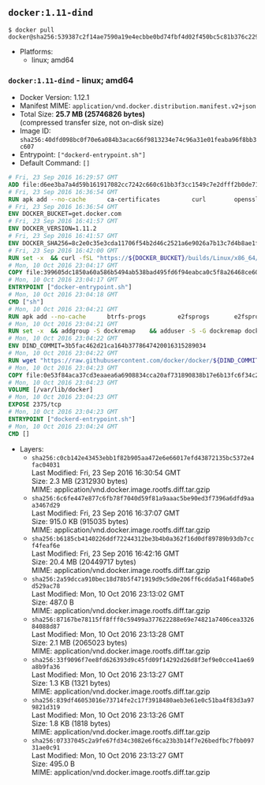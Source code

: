## `docker:1.11-dind`

```console
$ docker pull docker@sha256:539387c2f14ae7590a19e4ecbbe0bd74fbf4d02f450bc5c81b376c2293bf7f07
```

-	Platforms:
	-	linux; amd64

### `docker:1.11-dind` - linux; amd64

-	Docker Version: 1.12.1
-	Manifest MIME: `application/vnd.docker.distribution.manifest.v2+json`
-	Total Size: **25.7 MB (25746826 bytes)**  
	(compressed transfer size, not on-disk size)
-	Image ID: `sha256:40dfd098bc0f70e6a084b3acac66f9813234e74c96a31e01feaba96f8bb3c607`
-	Entrypoint: `["dockerd-entrypoint.sh"]`
-	Default Command: `[]`

```dockerfile
# Fri, 23 Sep 2016 16:29:57 GMT
ADD file:d6ee3ba7a4d59b161917082cc7242c660c61bb3f3cc1549c7e2dfff2b0de7104 in / 
# Fri, 23 Sep 2016 16:36:54 GMT
RUN apk add --no-cache 		ca-certificates 		curl 		openssl
# Fri, 23 Sep 2016 16:36:54 GMT
ENV DOCKER_BUCKET=get.docker.com
# Fri, 23 Sep 2016 16:41:57 GMT
ENV DOCKER_VERSION=1.11.2
# Fri, 23 Sep 2016 16:41:57 GMT
ENV DOCKER_SHA256=8c2e0c35e3cda11706f54b2d46c2521a6e9026a7b13c7d4b8ae1f3a706fc55e1
# Fri, 23 Sep 2016 16:42:00 GMT
RUN set -x 	&& curl -fSL "https://${DOCKER_BUCKET}/builds/Linux/x86_64/docker-${DOCKER_VERSION}.tgz" -o docker.tgz 	&& echo "${DOCKER_SHA256} *docker.tgz" | sha256sum -c - 	&& tar -xzvf docker.tgz 	&& mv docker/* /usr/local/bin/ 	&& rmdir docker 	&& rm docker.tgz 	&& docker -v
# Mon, 10 Oct 2016 23:04:17 GMT
COPY file:399605dc1850a60a586b5494ab538bad495fd6f94eabca0c5f8a26468ce6030f in /usr/local/bin/ 
# Mon, 10 Oct 2016 23:04:17 GMT
ENTRYPOINT ["docker-entrypoint.sh"]
# Mon, 10 Oct 2016 23:04:18 GMT
CMD ["sh"]
# Mon, 10 Oct 2016 23:04:21 GMT
RUN apk add --no-cache 		btrfs-progs 		e2fsprogs 		e2fsprogs-extra 		iptables 		xfsprogs 		xz
# Mon, 10 Oct 2016 23:04:21 GMT
RUN set -x 	&& addgroup -S dockremap 	&& adduser -S -G dockremap dockremap 	&& echo 'dockremap:165536:65536' >> /etc/subuid 	&& echo 'dockremap:165536:65536' >> /etc/subgid
# Mon, 10 Oct 2016 23:04:22 GMT
ENV DIND_COMMIT=3b5fac462d21ca164b3778647420016315289034
# Mon, 10 Oct 2016 23:04:22 GMT
RUN wget "https://raw.githubusercontent.com/docker/docker/${DIND_COMMIT}/hack/dind" -O /usr/local/bin/dind 	&& chmod +x /usr/local/bin/dind
# Mon, 10 Oct 2016 23:04:23 GMT
COPY file:0e53f84aca37cd3eaaea6a6908834cca20af731890838b17e6b13fc6f34c20b3 in /usr/local/bin/ 
# Mon, 10 Oct 2016 23:04:23 GMT
VOLUME [/var/lib/docker]
# Mon, 10 Oct 2016 23:04:23 GMT
EXPOSE 2375/tcp
# Mon, 10 Oct 2016 23:04:23 GMT
ENTRYPOINT ["dockerd-entrypoint.sh"]
# Mon, 10 Oct 2016 23:04:24 GMT
CMD []
```

-	Layers:
	-	`sha256:c0cb142e43453ebb1f82b905aa472e6e66017efd43872135bc5372e4fac04031`  
		Last Modified: Fri, 23 Sep 2016 16:30:54 GMT  
		Size: 2.3 MB (2312930 bytes)  
		MIME: application/vnd.docker.image.rootfs.diff.tar.gzip
	-	`sha256:6c6fe447e877c6fb78f7040d59f81a9aaac5be90ed3f7396a6dfd9aaa3467d29`  
		Last Modified: Fri, 23 Sep 2016 16:37:07 GMT  
		Size: 915.0 KB (915035 bytes)  
		MIME: application/vnd.docker.image.rootfs.diff.tar.gzip
	-	`sha256:b6185cb4140226ddf72244312be3b4b0a362f16d0df89789b93db7ccf4feaf6e`  
		Last Modified: Fri, 23 Sep 2016 16:42:16 GMT  
		Size: 20.4 MB (20449717 bytes)  
		MIME: application/vnd.docker.image.rootfs.diff.tar.gzip
	-	`sha256:2a59dcca910bec18d78b5f471919d9c5d0e206ff6cdda5a1f468a0e5d529ac78`  
		Last Modified: Mon, 10 Oct 2016 23:13:02 GMT  
		Size: 487.0 B  
		MIME: application/vnd.docker.image.rootfs.diff.tar.gzip
	-	`sha256:87167be78115ff8fff0c59499a377622288e69e74821a7406cea332684088d87`  
		Last Modified: Mon, 10 Oct 2016 23:13:28 GMT  
		Size: 2.1 MB (2065023 bytes)  
		MIME: application/vnd.docker.image.rootfs.diff.tar.gzip
	-	`sha256:33f9096f7ee8fd626393d9c45fd09f14292d26d8f3ef9e0cce41ae69a8b9fa36`  
		Last Modified: Mon, 10 Oct 2016 23:13:27 GMT  
		Size: 1.3 KB (1321 bytes)  
		MIME: application/vnd.docker.image.rootfs.diff.tar.gzip
	-	`sha256:839df46053016e73714fe2c17f3918480aeb3e61e0c51ba4f83d3a979821d319`  
		Last Modified: Mon, 10 Oct 2016 23:13:26 GMT  
		Size: 1.8 KB (1818 bytes)  
		MIME: application/vnd.docker.image.rootfs.diff.tar.gzip
	-	`sha256:07337045c2a9fe67fd34c3082e6f6ca23b3b14f7e26bedfbc7fbb09731ae0c91`  
		Last Modified: Mon, 10 Oct 2016 23:13:27 GMT  
		Size: 495.0 B  
		MIME: application/vnd.docker.image.rootfs.diff.tar.gzip
